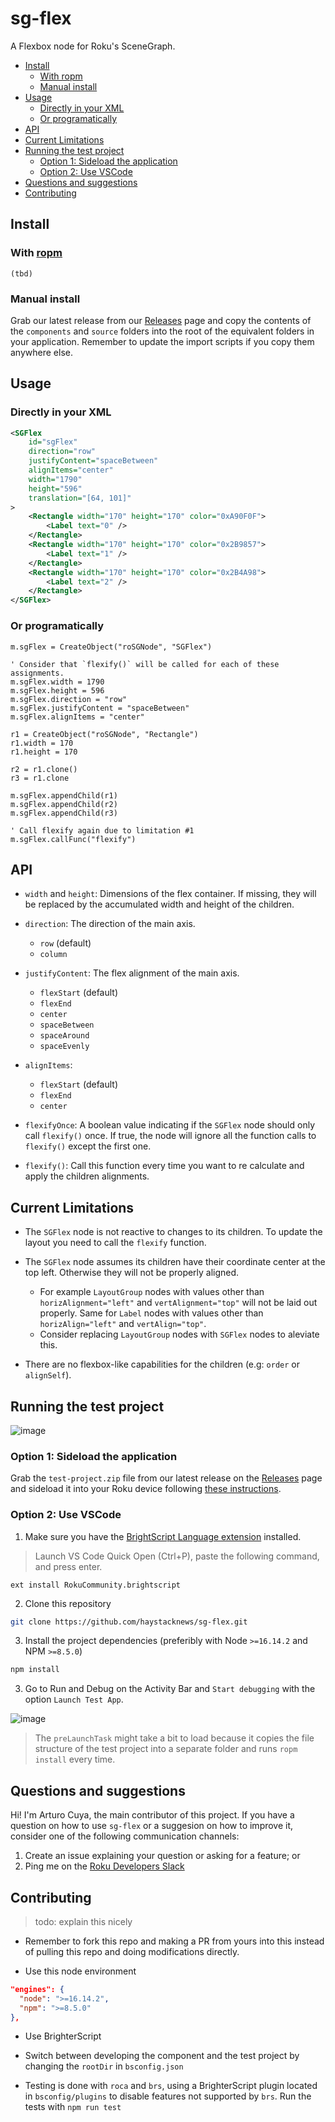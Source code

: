 # sg-flex

A Flexbox node for Roku's SceneGraph.

- [Install](#install)
  * [With ropm](#with-ropm)
  * [Manual install](#manual-install)
- [Usage](#usage)
  * [Directly in your XML](#directly-in-your-xml)
  * [Or programatically](#or-programatically)
- [API](#api)
- [Current Limitations](#current-limitations)
- [Running the test project](#running-the-test-project)
  * [Option 1: Sideload the application](#option-1-sideload-the-application)
  * [Option 2: Use VSCode](#option-2-use-vscode)
- [Questions and suggestions](#questions-and-suggestions)
- [Contributing](#contributing)

## Install

### With [ropm](https://github.com/rokucommunity/ropm)

```
(tbd)
```

### Manual install

Grab our latest release from our [Releases](https://github.com/haystacknews/sg-flex/releases) page and copy the contents of the `components` and `source` folders into the root of the equivalent folders in your application. Remember to update the import scripts if you copy them anywhere else.

## Usage

### Directly in your XML

```xml
<SGFlex
    id="sgFlex"
    direction="row"
    justifyContent="spaceBetween"
    alignItems="center"
    width="1790"
    height="596"
    translation="[64, 101]"
>
    <Rectangle width="170" height="170" color="0xA90F0F">
        <Label text="0" />
    </Rectangle>
    <Rectangle width="170" height="170" color="0x2B9857">
        <Label text="1" />
    </Rectangle>
    <Rectangle width="170" height="170" color="0x2B4A98">
        <Label text="2" />
    </Rectangle>
</SGFlex>
```

### Or programatically

```brs
m.sgFlex = CreateObject("roSGNode", "SGFlex")

' Consider that `flexify()` will be called for each of these assignments.
m.sgFlex.width = 1790
m.sgFlex.height = 596
m.sgFlex.direction = "row"
m.sgFlex.justifyContent = "spaceBetween"
m.sgFlex.alignItems = "center"

r1 = CreateObject("roSGNode", "Rectangle")
r1.width = 170
r1.height = 170

r2 = r1.clone()
r3 = r1.clone

m.sgFlex.appendChild(r1)
m.sgFlex.appendChild(r2)
m.sgFlex.appendChild(r3)

' Call flexify again due to limitation #1
m.sgFlex.callFunc("flexify")
```

## API

- `width` and `height`: Dimensions of the flex container. If missing, they will be replaced by the accumulated width and height of the children.

- `direction`: The direction of the main axis.
    - `row` (default)
    - `column`

- `justifyContent`: The flex alignment of the main axis.
    - `flexStart` (default)
    - `flexEnd`
    - `center`
    - `spaceBetween`
    - `spaceAround`
    - `spaceEvenly`

- `alignItems`:
    - `flexStart` (default)
    - `flexEnd`
    - `center`
    
- `flexifyOnce`: A boolean value indicating if the `SGFlex` node should only call `flexify()` once. If true, the node will ignore all the function calls to `flexify()` except the first one.
    
- `flexify()`: Call this function every time you want to re calculate and apply the children alignments.

## Current Limitations

- The `SGFlex` node is not reactive to changes to its children. To update the layout you need to call the `flexify` function.

- The `SGFlex` node assumes its children have their coordinate center at the top left. Otherwise they will not be properly aligned.
    - For example `LayoutGroup` nodes with values other than `horizAlignment="left"` and `vertAlignment="top"` will not be laid out properly. Same for `Label` nodes with values other than `horizAlign="left"` and `vertAlign="top"`.
    - Consider replacing `LayoutGroup` nodes with `SGFlex` nodes to aleviate this.

- There are no flexbox-like capabilities for the children (e.g: `order` or `alignSelf`).

## Running the test project

![image](https://user-images.githubusercontent.com/29876959/189559254-212b97e8-1c4d-4c59-9745-03dd7c5882cc.png)


### Option 1: Sideload the application

Grab the `test-project.zip` file from our latest release on the [Releases](https://github.com/haystacknews/sg-flex/releases) page and sideload it into your Roku device following [these instructions](https://www.howtogeek.com/290787/how-to-enable-developer-mode-and-sideload-roku-apps/).

### Option 2: Use VSCode

1. Make sure you have the [BrightScript Language extension](https://marketplace.visualstudio.com/items?itemName=RokuCommunity.brightscript) installed.

> Launch VS Code Quick Open (Ctrl+P), paste the following command, and press enter.

```
ext install RokuCommunity.brightscript
```

2. Clone this repository

```bash
git clone https://github.com/haystacknews/sg-flex.git
```

3. Install the project dependencies (preferibly with Node `>=16.14.2` and NPM `>=8.5.0`)

```bash
npm install
```

3. Go to Run and Debug on the Activity Bar and `Start debugging` with the option `Launch Test App`.

![image](https://user-images.githubusercontent.com/29876959/189559098-15e6e326-64a9-40ef-bb7d-70ff9e7c86df.png)

> The `preLaunchTask` might take a bit to load because it copies the file structure of the test project into a separate folder and runs `ropm install` every time.

## Questions and suggestions

Hi! I'm Arturo Cuya, the main contributor of this project. If you have a question on how to use `sg-flex` or a suggesion on how to improve it, consider one of the following communication channels:

1. Create an issue explaining your question or asking for a feature; or
2. Ping me on the [Roku Developers Slack](https://rokudevelopers.slack.com/)

## Contributing

> todo: explain this nicely

- Remember to fork this repo and making a PR from yours into this instead of pulling this repo and doing modifications directly.

- Use this node environment

```json
"engines": {
  "node": ">=16.14.2",
  "npm": ">=8.5.0"
},
```

- Use BrighterScript

- Switch between developing the component and the test project by changing the `rootDir` in `bsconfig.json`

- Testing is done with `roca` and `brs`, using a BrighterScript plugin located in `bsconfig/plugins` to disable features not supported by `brs`. Run the tests with `npm run test`
